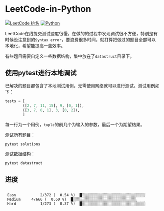 # LeetCode-in-Python
[![LeetCode 排名](https://img.shields.io/badge/cocobear-10000-blue.svg)](https://leetcode.com/cocobear/)
 [![Python](https://img.shields.io/badge/python-3.7-blue.svg)](https://www.python.org/)

LeetCode在线提交测试速度很慢，在做的的过程中发现调试很不方便，特别是有时候没注意到的`Syntax error`，要浪费很多时间，就打算把做过的题目全部可以本地化，希望能提高一些效率。

有些题目需要自定义一些数据结构，集中放在了`datastruct`目录下。

## 使用pytest进行本地调试

 已解决的题目都包含了本地测试用例，无需使用网络就可以进行测试。测试用例如下：

```python
tests = [
        ([2, 7, 11, 15], 9, [0, 1]),
        ([3, 7, 0, 1], 3, [0, 2]),
        ]
```
每一行为一个用例，`tuple`的前几个为输入的参数，最后一个为期望结果。



测试所有题目：

`pytest solutions`

测试数据结构：

`pytest datastruct`



## 进度

```

 Easy	  		2/372 (  0.54 %)  █░░░░░░░░░░░░░░░░░░░░░░░░░░░░░
 Medium	    4/666 (  0.60 %)  █░░░░░░░░░░░░░░░░░░░░░░░░░░░░░
 Hard	  		1/273 (  0.37 %)  █░░░░░░░░░░░░░░░░░░░░░░░░░░░░░

```

